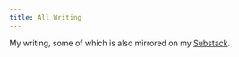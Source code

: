 ```yaml
---
title: All Writing
---
```


My writing, some of which is also mirrored on my [Substack](https://simonwu.substack.com).